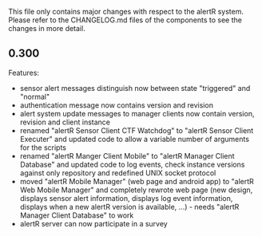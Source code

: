 This file only contains major changes with respect to the alertR system. Please refer to the CHANGELOG.md files of the components to see the changes in more detail.


## 0.300

Features:

* sensor alert messages distinguish now between state "triggered" and "normal"
* authentication message now contains version and revision
* alert system update messages to manager clients now contain version, revision and client instance
* renamed "alertR Sensor Client CTF Watchdog" to "alertR Sensor Client Executer" and updated code to allow a variable number of arguments for the scripts
* renamed "alertR Manger Client Mobile" to "alertR Manager Client Database" and updated code to log events, check instance versions against only repository and redefined UNIX socket protocol
* moved "alertR Mobile Manager" (web page and android app) to "alertR Web Mobile Manager" and completely rewrote web page (new design, displays sensor alert information, displays log event information, displays when a new alertR version is available, ...) - needs "alertR Manager Client Database" to work
* alertR server can now participate in a survey
